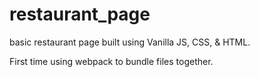 # restaurant_page

basic restaurant page built using Vanilla JS, CSS, & HTML. 

First time using webpack to bundle files together. 
